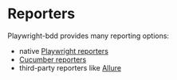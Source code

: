 # Reporters

Playwright-bdd provides many reporting options:
- native [Playwright reporters](reporters/playwright.md)
- [Cucumber reporters](reporters/cucumber.md) 
- third-party reporters like [Allure](reporters/allure.md)


